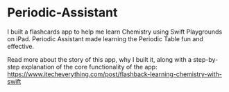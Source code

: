 # Periodic-Assistant
I built a flashcards app to help me learn Chemistry using Swift Playgrounds on iPad. Periodic Assistant made learning the Periodic Table fun and effective.

Read more about the story of this app, why I built it, along with a step-by-step explanation of the core functionality of the app: https://www.itecheverything.com/post/flashback-learning-chemistry-with-swift
